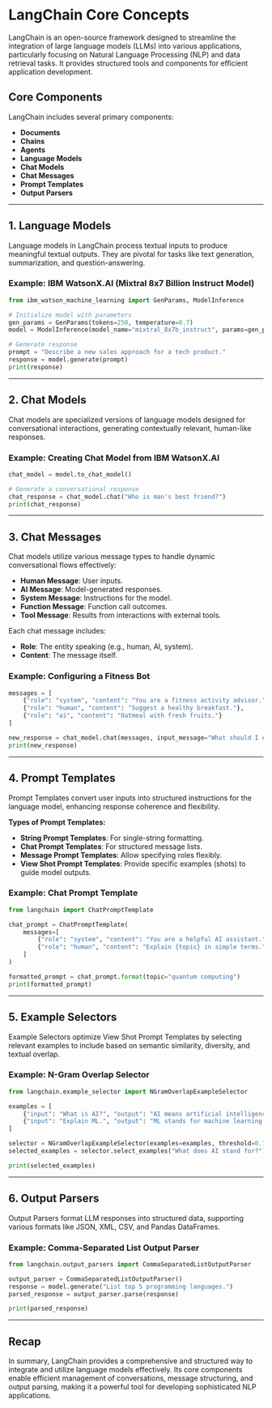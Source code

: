 # LangChain Core Concepts

LangChain is an open-source framework designed to streamline the integration of large language models (LLMs) into various applications, particularly focusing on Natural Language Processing (NLP) and data retrieval tasks. It provides structured tools and components for efficient application development.

## Core Components

LangChain includes several primary components:

* **Documents**
* **Chains**
* **Agents**
* **Language Models**
* **Chat Models**
* **Chat Messages**
* **Prompt Templates**
* **Output Parsers**

---

## 1. Language Models

Language models in LangChain process textual inputs to produce meaningful textual outputs. They are pivotal for tasks like text generation, summarization, and question-answering.

### Example: IBM WatsonX.AI (Mixtral 8x7 Billion Instruct Model)

```python
from ibm_watson_machine_learning import GenParams, ModelInference

# Initialize model with parameters
gen_params = GenParams(tokens=250, temperature=0.7)
model = ModelInference(model_name="mixtral_8x7b_instruct", params=gen_params)

# Generate response
prompt = "Describe a new sales approach for a tech product."
response = model.generate(prompt)
print(response)
```

---

## 2. Chat Models

Chat models are specialized versions of language models designed for conversational interactions, generating contextually relevant, human-like responses.

### Example: Creating Chat Model from IBM WatsonX.AI

```python
chat_model = model.to_chat_model()

# Generate a conversational response
chat_response = chat_model.chat("Who is man's best friend?")
print(chat_response)
```

---

## 3. Chat Messages

Chat models utilize various message types to handle dynamic conversational flows effectively:

* **Human Message**: User inputs.
* **AI Message**: Model-generated responses.
* **System Message**: Instructions for the model.
* **Function Message**: Function call outcomes.
* **Tool Message**: Results from interactions with external tools.

Each chat message includes:

* **Role**: The entity speaking (e.g., human, AI, system).
* **Content**: The message itself.

### Example: Configuring a Fitness Bot

```python
messages = [
    {"role": "system", "content": "You are a fitness activity advisor."},
    {"role": "human", "content": "Suggest a healthy breakfast."},
    {"role": "ai", "content": "Oatmeal with fresh fruits."}
]

new_response = chat_model.chat(messages, input_message="What should I eat after a workout?")
print(new_response)
```

---

## 4. Prompt Templates

Prompt Templates convert user inputs into structured instructions for the language model, enhancing response coherence and flexibility.

**Types of Prompt Templates:**

* **String Prompt Templates**: For single-string formatting.
* **Chat Prompt Templates**: For structured message lists.
* **Message Prompt Templates**: Allow specifying roles flexibly.
* **View Shot Prompt Templates**: Provide specific examples (shots) to guide model outputs.

### Example: Chat Prompt Template

```python
from langchain import ChatPromptTemplate

chat_prompt = ChatPromptTemplate(
    messages=[
        {"role": "system", "content": "You are a helpful AI assistant."},
        {"role": "human", "content": "Explain {topic} in simple terms."}
    ]
)

formatted_prompt = chat_prompt.format(topic="quantum computing")
print(formatted_prompt)
```

---

## 5. Example Selectors

Example Selectors optimize View Shot Prompt Templates by selecting relevant examples to include based on semantic similarity, diversity, and textual overlap.

### Example: N-Gram Overlap Selector

```python
from langchain.example_selector import NGramOverlapExampleSelector

examples = [
    {"input": "What is AI?", "output": "AI means artificial intelligence."},
    {"input": "Explain ML.", "output": "ML stands for machine learning."}
]

selector = NGramOverlapExampleSelector(examples=examples, threshold=0.7)
selected_examples = selector.select_examples("What does AI stand for?")

print(selected_examples)
```

---

## 6. Output Parsers

Output Parsers format LLM responses into structured data, supporting various formats like JSON, XML, CSV, and Pandas DataFrames.

### Example: Comma-Separated List Output Parser

```python
from langchain.output_parsers import CommaSeparatedListOutputParser

output_parser = CommaSeparatedListOutputParser()
response = model.generate("List top 5 programming languages.")
parsed_response = output_parser.parse(response)

print(parsed_response)
```

---

## Recap

In summary, LangChain provides a comprehensive and structured way to integrate and utilize language models effectively. Its core components enable efficient management of conversations, message structuring, and output parsing, making it a powerful tool for developing sophisticated NLP applications.
